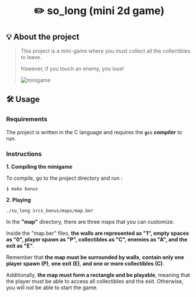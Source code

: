 <h1 align="center">
	✏️ so_long (mini 2d game)
</h1>

## 💡 About the project

> This project is a mini-game where you must collect all the collectibles to leave.
> 
> However, if you touch an enemy, you lose!
>
> ![minigame](https://s13.gifyu.com/images/SCQSG.gif)

## 🛠️ Usage

### Requirements

The project is written in the C language and requires the **`gcc` compiler** to run.

### Instructions

**1. Compiling the minigame**

To compile, go to the project directory and run :

```shell
$ make bonus
```

**2. Playing**

```shell
./so_long srcs_bonus/maps/map.ber
```
In the **"map"** directory, there are three maps that you can customize.

Inside the "map.ber" files, **the walls are represented as "1", empty spaces as "0", player spawn as "P", collectibles as "C", enemies as "A", and the exit as "E"**.

Remember that **the map must be surrounded by walls**, **contain only one player spawn (P)**, **one exit (E)**, **and one or more collectibles (C)**.

Additionally, **the map must form a rectangle and be playable**, meaning that the player must be able to access all collectibles and the exit. Otherwise, you will not be able to start the game.

